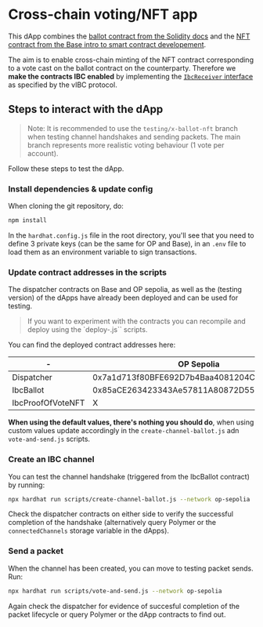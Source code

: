 # Cross-chain voting/NFT app

This dApp combines the [ballot contract from the Solidity docs](https://docs.soliditylang.org/en/v0.8.23/solidity-by-example.html#voting) and the [NFT contract from the Base intro to smart contract developement](https://docs.base.org/guides/deploy-smart-contracts).

The aim is to enable cross-chain minting of the NFT contract corresponding to a vote cast on the ballot contract on the counterparty. Therefore we **make the contracts IBC enabled** by implementing the [`IbcReceiver` interface](https://github.com/open-ibc/vibc-core-smart-contracts/blob/main/contracts/IbcReceiver.sol) as specified by the vIBC protocol.

## Steps to interact with the dApp

>Note: It is recommended to use the `testing/x-ballot-nft` branch when testing channel handshakes and sending packets. The main branch represents more realistic voting behaviour (1 vote per account).

Follow these steps to test the dApp.

### Install dependencies & update config

When cloning the git repository, do:
```bash
npm install
```

In the `hardhat.config.js` file in the root directory, you'll see that you need to define 3 private keys (can be the same for OP and Base), in an `.env` file to load them as an environment variable to sign transactions.

### Update contract addresses in the scripts

The dispatcher contracts on Base and OP sepolia, as well as the (testing version) of the dApps have already been deployed and can be used for testing.

> If you want to experiment with the contracts you can recompile and deploy using the `deploy-<xyz>.js`` scripts.

You can find the deployed contract addresses here:

| - | OP Sepolia | Base Sepolia |
|-------------|-------------|-------------|
| Dispatcher | 0x7a1d713f80BFE692D7b4Baa4081204C49735441E | 0x749053bBFe3f607382Ac6909556c4d0e03D6eAF0 |
| IbcBallot | 0x85aCE263423343Ae57811A80872D55882E420366 | X |
| IbcProofOfVoteNFT | X | 0xA15c99eb3f52694bFfD57932dCa240552FCDCFfA |

**When using the default values, there's nothing you should do**, when using custom values update accordingly in the `create-channel-ballot.js` adn `vote-and-send.js` scripts.

### Create an IBC channel

You can test the channel handshake (triggered from the IbcBallot contract) by running:
```bash
npx hardhat run scripts/create-channel-ballot.js --network op-sepolia
```
Check the dispatcher contracts on either side to verify the successful completion of the handshake (alternatively query Polymer or the `connectedChannels` storage variable in the dApps).

### Send a packet

When the channel has been created, you can move to testing packet sends. Run:
```bash
npx hardhat run scripts/vote-and-send.js --network op-sepolia
```

Again check the dispatcher for evidence of succesful completion of the packet lifecycle or query Polymer or the dApp contracts to find out.
